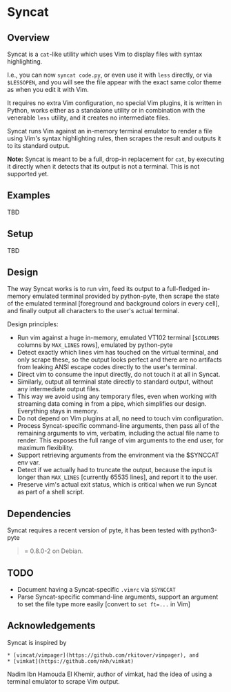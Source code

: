 # Syncat

## Overview

Syncat is a `cat`-like utility which uses Vim to display files with syntax
highlighting.

I.e., you can now `syncat code.py`, or even use it with `less` directly, or
via `$LESSOPEN`, and you will see the file appear with the exact same color
theme as when you edit it with Vim.

It requires no extra Vim configuration, no special Vim plugins, it is written
in Python, works either as a standalone utility or in combination with
the venerable `less` utility, and it creates no intermediate files.

Syncat runs Vim against an in-memory terminal emulator to render a file using
Vim's syntax highlighting rules, then scrapes the result and outputs it
to its standard output.

**Note:** Syncat is meant to be a full, drop-in replacement for `cat`, by
executing it directly when it detects that its output is not a terminal. This
is not supported yet.


## Examples

TBD


## Setup

TBD

## Design

The way Syncat works is to run vim, feed its output to a full-fledged in-memory
emulated terminal provided by python-pyte, then scrape the state of the
emulated terminal [foreground and background colors in every cell], and finally
output all characters to the user's actual terminal.

Design principles:

* Run vim against a huge in-memory, emulated VT102 terminal
  [`$COLUMNS` columns by `MAX_LINES` rows], emulated by python-pyte
* Detect exactly which lines vim has touched on the virtual terminal,
  and only scrape these, so the output looks perfect and there are no
  artifacts from leaking ANSI escape codes directly to the user's terminal.
* Direct vim to consume the input directly, do not touch it at all in Syncat.
* Similarly, output all terminal state directly to standard output, without
  any intermediate output files.
* This way we avoid using any temporary files, even when working with streaming
  data coming in from a pipe, which simplifies our design. Everything stays
  in memory.
* Do not depend on Vim plugins at all, no need to touch vim configuration.
* Process Syncat-specific command-line arguments, then pass all of the
  remaining arguments to vim, verbatim, including the actual file name to
  render. This exposes the full range of vim arguments to the end user, for
  maximum flexibility.
* Support retrieving arguments from the environment via the $SYNCCAT env var.
* Detect if we actually had to truncate the output, because the input
  is longer than `MAX_LINES` [currently 65535 lines], and report it to the
  user.
* Preserve vim's actual exit status, which is critical when we run Syncat
  as part of a shell script.


## Dependencies

Syncat requires a recent version of pyte, it has been tested with python3-pyte
>= 0.8.0-2 on Debian.

## TODO

* Document having a Syncat-specific `.vimrc` via `$SYNCCAT`
* Parse Syncat-specific command-line arguments, support an argument to set
  the file type more easily [convert to `set ft=...` in Vim]


## Acknowledgements

Syncat is inspired by

    * [vimcat/vimpager](https://github.com/rkitover/vimpager), and
    * [vimkat](https://github.com/nkh/vimkat)

Nadim Ibn Hamouda El Khemir, author of vimkat, had the idea of using a terminal
emulator to scrape Vim output.
